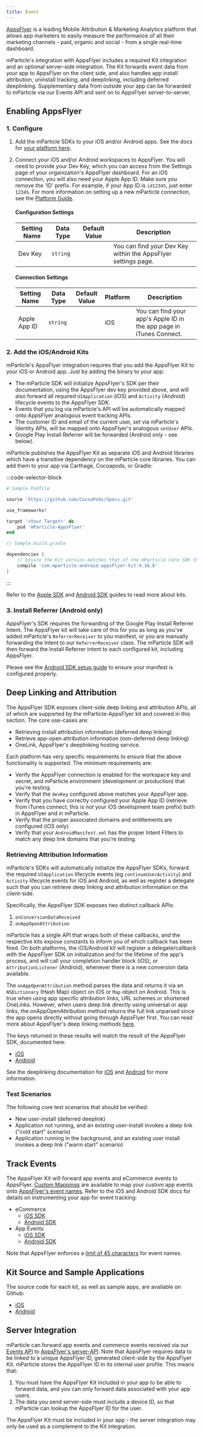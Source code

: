```yaml
---
title: Event
---
```


[AppsFlyer](https://www.appsflyer.com/) is a leading Mobile Attribution & Marketing Analytics platform that allows app marketers to easily measure the performance of all their marketing channels - paid, organic and social - from a single real-time dashboard.

mParticle's integration with AppsFlyer includes a required Kit integration and an optional server-side integration. The Kit forwards event data from your app to AppsFlyer on the client side, and also handles app install attribution, uninstall tracking, and deeplinking, including deferred deeplinking. Supplementary data from outside your app can be forwarded to mParticle via our Events API and sent on to AppsFlyer server-to-server.

## Enabling AppsFlyer

### 1. Configure

1. Add the mParticle SDKs to your iOS and/or Android apps. See the docs for [your platform here](/developers/).
2. Connect your iOS and/or Android workspaces to AppsFlyer. You will need to provide your Dev Key, which you can access from the Settings page of your organization's AppsFlyer dashboard. For an iOS connection, you will also need your Apple App ID. Make sure you remove the 'ID' prefix. For example, if your App ID is `id12345`, just enter `12345`. For more information on setting up a new mParticle connection, see the [Platform Guide](/platform-guide/).

    #### Configuration Settings

	| Setting Name |  Data Type    | Default Value  | Description |
	| ---|---|---|---|
	| Dev Key | `string` | <unset> | You can find your Dev Key within the AppsFlyer settings page. |

	#### Connection Settings

	| Setting Name |  Data Type    | Default Value | Platform | Description |
	| ---|---|---|---|----
	| Apple App ID | `string` | <unset> | iOS| You can find your app's Apple ID in the app page in iTunes Connect. |

### 2. Add the iOS/Android Kits

mParticle's AppsFlyer integration requires that you add the AppsFlyer Kit to your iOS or Android app. Just by adding the binary to your app:

- The mParticle SDK will initialize AppsFlyer's SDK per their documentation, using the AppsFlyer dev key provided above, and will also forward all required `UIApplication` (iOS) and `Activity` (Android) lifecycle events to the AppsFlyer SDK. 
- Events that you log via mParticle's API will be automatically mapped onto AppsFlyer analogous event tracking APIs.
- The customer ID and email of the current user, set via mParticle's Identity APIs, will be mapped onto AppsFlyer's analogous `setUser` APIs.
- Google Play Install Referrer will be forwarded (Android only - see below).


mParticle publishes the AppsFlyer Kit as separate iOS and Android libraries which have a transitive dependency on the mParticle core libraries. You can add them to your app via Carthage, Cocoapods, or Gradle:

:::code-selector-block
~~~ruby
# Sample Podfile

source 'https://github.com/CocoaPods/Specs.git'

use_frameworks!

target '<Your Target>' do
    pod 'mParticle-AppsFlyer'
end
~~~

~~~groovy
// Sample build.gradle

dependencies {
    // Ensure the Kit version matches that of the mParticle Core SDK that you're using
    compile 'com.mparticle:android-appsFlyer-kit:4.16.6' 
}
~~~
:::

Refer to the [Apple SDK](/developers/sdk/ios/kits/) and [Android SDK](/developers/sdk/android/kits/) guides to read more about kits.

### 3. Install Referrer (Android only)

AppsFlyer's SDK requires the forwarding of the Google Play Install Referrer Intent. The AppsFlyer kit will take care of this for you as long as you've added mParticle's `ReferrerReceiver` to you manifest, or you are manually forwarding the Intent to our `ReferrerReceiver` class. The mParticle SDK will then forward the Install Referrer intent to each configured kit, including AppsFlyer.

Please see the [Android SDK setup guide](/developers/sdk/android/getting-started/#google-play-install-referrer) to ensure your manifest is configured properly.


## Deep Linking and Attribution

The AppsFlyer SDK exposes client-side deep linking and attribution APIs, all of which are supported by the mParticle-AppsFlyer kit and covered in this section. The core use-cases are:

- Retrieving install attribution information (deferred deep linking)
- Retrieve app-open attribution information (non-deferred deep linking)
- OneLink, AppsFlyer's deeplinking hosting service.

Each platform has very specific requirements to ensure that the above functionality is supported. The minimum requirements are:
- Verify the AppsFlyer connection is enabled for the workspace key and secret, and mParticle environment (development or production) that you're testing.
- Verify that the `devKey` configured above matches your AppsFlyer app.
- Verify that you have correctly configured your Apple App ID (retrieve from iTunes connect, this is *not* your iOS development team prefix) both in AppsFlyer and in mParticle.
- Verify that the proper associated domains and entitlements are configured (iOS only)
- Verify that your `AndroidManifest.xml` has the proper Intent Filters to match any deep link domains that you're testing.


### Retrieving Attribution Information

mParticle's SDKs will automatically initialize the AppsFlyer SDKs, forward the required `UIApplication` lifecycle events (eg `continueUserActivity`) and `Activity` lifecycle events for iOS and Android, as well as register a delegate such that you can retrieve deep linking and attribution information on the client-side.

Specifically, the AppsFlyer SDK exposes two distinct callback APIs:
1. `onConversionDataReceived`
2. `onAppOpenAttribution`

mParticle has a single API that wraps both of these callbacks, and the respective kits expose constants to inform you of which callback has been fired. On both platforms, the iOS/Android kit will register a delegate/callback with the AppsFlyer SDK on initialization and for the lifetime of the app's process, and will call your completion handler block (iOS), or `AttributionListener` (Android), whenever there is a new conversion data available. 

The `onAppOpenAttribution` method parses the data and returns it via an `NSDictionary` (Hash Map) object on iOS or `Map` object on Android. This is true when using app specific attribution links, URL schemes or shortened OneLinks.
However, when users deep link directly using universal or app links, the onAppOpenAttribution method returns the full link unparsed since the app opens directly without going through AppsFlyer first. You can read more about AppsFlyer's deep linking methods [here](https://support.appsflyer.com/hc/en-us/articles/208874366-OneLink-deep-linking-guide#deep-linking-data-accessing-conversion-data-for-deferred-deep-linking).

The keys returned in these results will match the result of the AppsFlyer SDK, documented here:

- [iOS](https://support.appsflyer.com/hc/en-us/articles/207032096-Accessing-AppsFlyer-Attribution-Conversion-Data-from-the-SDK-iOS-Deferred-Deeplinking-)
- [Android](https://support.appsflyer.com/hc/en-us/articles/207032176-Accessing-AppsFlyer-Attribution-Conversion-Data-from-the-SDK-Deferred-Deeplinking-)

See the deeplinking documentation for [iOS](/developers/sdk/ios/kits#deep-linking) and [Android](/developers/sdk/android/kits#deep-linking) for more information.

### Test Scenarios

The following core test scenarios that should be verified:

- New user-install (deferred deeplink)
- Application not running, and an existing user-install invokes a deep link ("cold start" scenario)
- Application running in the background, and an existing user install invokes a deep link ("warm start" scenario)


## Track Events

The AppsFlyer Kit will forward app events and eCommerce events to AppsFlyer. [Custom Mappings](/guides/platform-guide/connections#custom-mappings) are available to map your custom app events onto [AppsFlyer's event names](https://support.appsflyer.com/hc/en-us/articles/207032186-AppsFlyer-Rich-In-App-Events-Android). Refer to the iOS and Android SDK docs for details on instrumenting your app for event tracking:

* eCommerce
  * [iOS SDK](/developers/sdk/ios/commerce-tracking)
  * [Android SDK](/developers/sdk/android/commerce-tracking)
* App Events
  * [iOS SDK](/developers/sdk/ios/event-tracking)
  * [Android SDK](/developers/sdk/android/event-tracking)

Note that AppsFlyer enforces a [limit of 45 characters](https://support.appsflyer.com/hc/en-us/articles/207032066-AppsFlyer-SDK-Integration-iOS) for event names.

## Kit Source and Sample Applications

The source code for each kit, as well as sample apps, are available on Github:

- [iOS](https://github.com/mparticle-integrations/mparticle-apple-integration-AppsFlyer)
- [Android](https://github.com/mparticle-integrations/mparticle-android-integration-AppsFlyer)

## Server Integration

mParticle can forward app events and commerce events received via our [Events API](/developers/server/) to [AppsFlyer's server-API](https://support.appsflyer.com/hc/en-us/articles/207034486-Server-to-Server-In-App-Events-API-HTTP-API-). Note that AppsFlyer requires data to be linked to a unique AppsFlyer ID, generated client-side by the AppsFlyer Kit. mParticle stores the AppsFlyer ID in its internal user profile. This means that:

1. You must have the AppsFlyer Kit included in your app to be able to forward data, and you can only forward data associated with your app users.
2. The data you send server-side must include a device ID, so that mParticle can lookup the AppsFlyer ID for the user.

<aside class="warning">The AppsFlyer Kit must be included in your app - the server integration may only be used as a complement to the Kit integration.</aside>


